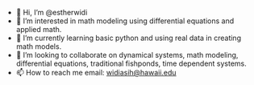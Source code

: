 - 👋 Hi, I’m @estherwidi
- 👀 I’m interested in math modeling using differential equations and applied math.
- 🌱 I’m currently learning basic python and using real data in creating math models.
- 💞️ I’m looking to collaborate on dynamical systems, math modeling, differential equations, traditional fishponds, time dependent systems.
- 📫 How to reach me email: widiasih@hawaii.edu

<!---
estherwidi/estherwidi is a ✨ special ✨ repository because its `README.md` (this file) appears on your GitHub profile.
You can click the Preview link to take a look at your changes.
--->

